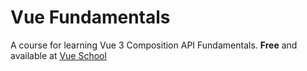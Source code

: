# Vue Fundamentals

A course for learning Vue 3 Composition API Fundamentals.
**Free** and available at [Vue School](https://vueschool.io/courses/vue-js-fundamentals-with-the-composition-api)
